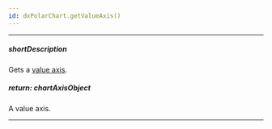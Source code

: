 ```yaml
---
id: dxPolarChart.getValueAxis()
---
```

---
##### shortDescription
Gets a [value axis](/api-reference/10%20UI%20Components/dxPolarChart/1%20Configuration/valueAxis '/Documentation/ApiReference/UI_Components/dxPolarChart/Configuration/valueAxis/').

##### return: chartAxisObject
A value axis.

---
